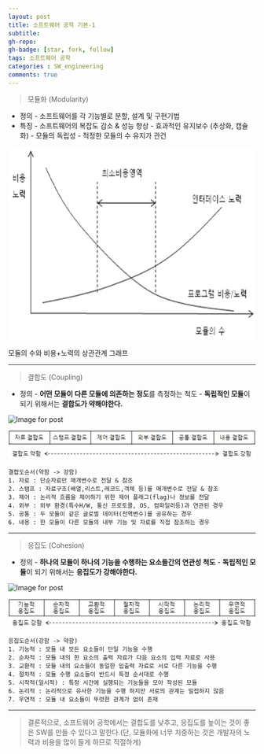 ```yaml
---
layout: post
title: 소프트웨어 공학 기본-1
subtitle: 
gh-repo: 
gh-badge: [star, fork, follow]
tags: 소프트웨어 공학
categories : SW_engineering
comments: true
---
```


> 모듈화 (Modularity)

- 정의
  \- 소프트웨어를 각 기능별로 분할, 설계 및 구현기법
- 특징
  \- 소프트웨어의 복잡도 감소 & 성능 향상
  \- 효과적인 유지보수 (추상화, 캡슐화)
  \- 모듈의 독립성
  \- 적정한 모듈의 수 유지가 관건

![sw_engineering](..\assets\post_img\sw_engineering.png)

모듈의 수와 비용+노력의 상관관계 그래프

------

> 결합도 (Coupling)

- 정의
  \- **어떤 모듈이 다른 모듈에 의존하는 정도**를 측정하는 척도
  \- **독립적인 모듈**이 되기 위해서는 **결합도가 약해야한다.**

![Image for post](https://miro.medium.com/max/60/0*VzcKuLZHvJzFd_6Q?q=20)

![sw_engineering2](..\assets\post_img\sw_engineering2.jpg)

```
결합도순서(약함 -> 강함)
1. 자료 : 단순자료만 매개변수로 전달 & 참조
2. 스탬프 : 자료구조(배열,리스트,레코드,객체 등)를 매개변수로 전달 & 참조
3. 제어 : 논리적 흐름을 제어하기 위한 제어 플래그(flag)나 정보를 전달
4. 외부 : 외부 환경(특수H/W, 통신 프로토콜, OS, 컴파일러등)과 연관된 경우
5. 공통 : 두 모듈이 같은 글로벌 데이터(전역변수)를 공유하는 경우
6. 내용 : 한 모듈이 다른 모듈의 내부 기능 및 자료를 직접 참조하는 경우
```

------

> 응집도 (Cohesion)

- 정의
  \- **하나의 모듈이 하나의 기능을 수행하는 요소들간의 연관성 척도**
  \- **독립적인 모듈**이 되기 위해서는 **응집도가 강해야한다.**

![Image for post](https://miro.medium.com/max/60/0*pXuItGd0WkYZsUji?q=20)

![sw_engineering3](..\assets\post_img\sw_engineering3.jpg)

```
응집도순서(강함 -> 약함)
1. 기능적 : 모듈 내 모든 요소들이 단일 기능을 수행
2. 순차적 : 모듈 내의 한 요소의 출력 자료가 다음 요소의 입력 자료로 사용
3. 교환적 : 모듈 내의 요소들이 동일한 입출력 자료로 서로 다른 기능을 수행
4. 절차적 : 모듈 수행 요소들이 반드시 특정 순서대로 수행
5. 시작적(일시적) : 특정 시간에 실행되는 기능들을 모아 작성된 모듈
6. 논리적 : 논리적으로 유사한 기능을 수행 하지만 서로의 관계는 밀접하지 않음
7. 우연적 : 모듈 내 요소들이 뚜렷한 관계가 없이 존재
```

------

> 결론적으로, 소프트웨어 공학에서는 결합도를 낮추고, 응집도를 높이는 것이 좋은 SW를 만들 수 있다고 말한다.(단, 모듈화에 너무 치중하는 것은 개발자의 노력과 비용을 많이 들게 하므로 적절하게)